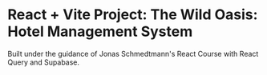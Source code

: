 # React + Vite Project: The Wild Oasis: Hotel Management System

Built under the guidance of Jonas Schmedtmann's React Course with React Query and Supabase.
